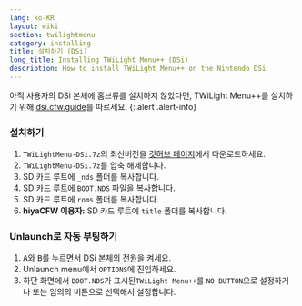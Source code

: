 ```yaml
---
lang: ko-KR
layout: wiki
section: twilightmenu
category: installing
title: 설치하기 (DSi)
long_title: Installing TWiLight Menu++ (DSi)
description: How to install TWiLight Menu++ on the Nintendo DSi
---
```


아직 사용자의 DSi 본체에 홈브류를 설치하지 않았다면, TWiLight Menu++를 설치하기 위해 [dsi.cfw.guide](https://dsi.cfw.guide)를 따르세요.
{:.alert .alert-info}

### 설치하기
1. `TWiLightMenu-DSi.7z`의 최신버전을 [깃허브 페이지](https://github.com/DS-Homebrew/TWiLightMenu/releases)에서 다운로드하세요.
1. `TWiLightMenu-DSi.7z`를 압축 해제합니다.
1. SD 카드 루트에 `_nds` 폴더를 복사합니다.
1. SD 카드 루트에 `BOOT.NDS` 파일을 복사합니다.
1. SD 카드 루트에 `roms` 폴더를 복사합니다.
1. **hiyaCFW 이용자:** SD 카드 루트에 `title` 폴더를 복사합니다.

### Unlaunch로 자동 부팅하기
1. <kbd class="face">A</kbd>와 <kbd class="face">B</kbd>를 누르면서 DSi 본체의 전원을 켜세요.
1. Unlaunch menu에서 `OPTIONS`에 진입하세요.
1. 하단 화면에서 `BOOT.NDS`가 표시된`TWiLight Menu++`를 `NO BUTTON`으로 설정하거나 또는 임의의 버튼으로 선택해서 설정합니다.
